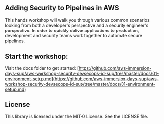 ## Adding Security to Pipelines in AWS

This hands workshop will walk you through various common scenarios looking from both a developer's perspective and a security engineer's perspective.  In order to quickly deliver applications to production, development and security teams work together to automate secure pipelines.

## Start the workshop:

Visit the docs folder to get started: [https://github.com/aws-immersion-days-sup/aws-workshop-security-devsecops-id-sup/tree/master/docs/01-environment-setup.md](https://github.com/aws-immersion-days-sup/aws-workshop-security-devsecops-id-sup/tree/master/docs/01-environment-setup.md)

## License

This library is licensed under the MIT-0 License. See the LICENSE file.
